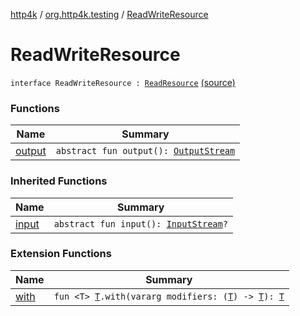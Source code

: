 [http4k](../../index.md) / [org.http4k.testing](../index.md) / [ReadWriteResource](./index.md)

# ReadWriteResource

`interface ReadWriteResource : `[`ReadResource`](../-read-resource/index.md) [(source)](https://github.com/http4k/http4k/blob/master/http4k-testing-approval/src/main/kotlin/org/http4k/testing/approvalSource.kt#L11)

### Functions

| Name | Summary |
|---|---|
| [output](output.md) | `abstract fun output(): `[`OutputStream`](https://docs.oracle.com/javase/6/docs/api/java/io/OutputStream.html) |

### Inherited Functions

| Name | Summary |
|---|---|
| [input](../-read-resource/input.md) | `abstract fun input(): `[`InputStream`](https://docs.oracle.com/javase/6/docs/api/java/io/InputStream.html)`?` |

### Extension Functions

| Name | Summary |
|---|---|
| [with](../../org.http4k.core/with.md) | `fun <T> `[`T`](../../org.http4k.core/with.md#T)`.with(vararg modifiers: (`[`T`](../../org.http4k.core/with.md#T)`) -> `[`T`](../../org.http4k.core/with.md#T)`): `[`T`](../../org.http4k.core/with.md#T) |
